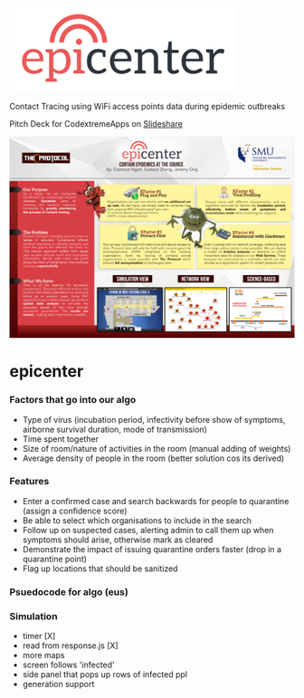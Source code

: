 <img src="Logo.png" width="400"/>

Contact Tracing using WiFi access points data during epidemic outbreaks

Pitch Deck for CodextremeApps on [Slideshare](http://www.slideshare.net/clarencenpy/epicenter-pitch-deck)

![Screenshot](Poster.png?raw=true)

# epicenter

### Factors that go into our algo
* Type of virus (incubation period, infectivity before show of symptoms, airborne survival duration, mode of transmission)
* Time spent together
* Size of room/nature of activities in the room (manual adding of weights)
* Average density of people in the room (better solution cos its derived)

### Features
* Enter a confirmed case and search backwards for people to quarantine (assign a confidence score)
* Be able to select which organisations to include in the search
* Follow up on suspected cases, alerting admin to call them up when symptoms should arise, otherwise mark as cleared
* Demonstrate the impact of issuing quarantine orders faster (drop in a quarantine point)
* Flag up locations that should be sanitized

### Psuedocode for algo (eus)

### Simulation

- timer [X]
- read from response.js [X]
- more maps
- screen follows 'infected'
- side panel that pops up rows of infected ppl
- generation support
